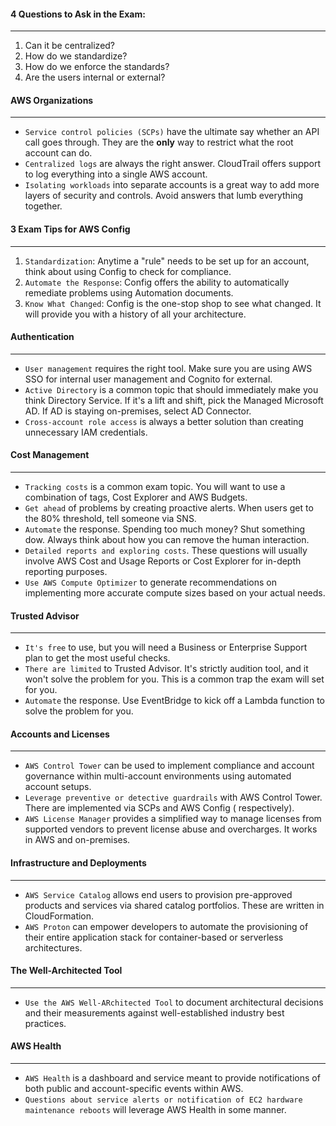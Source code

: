 #### 4 Questions to Ask in the Exam:

___

1. Can it be centralized?
2. How do we standardize?
3. How do we enforce the standards?
4. Are the users internal or external?

#### AWS Organizations

___

* `Service control policies (SCPs)` have the ultimate say whether an API call goes through. They are the **only** way to
  restrict what the root account can do.
* `Centralized logs` are always the right answer. CloudTrail offers support to log everything into a single AWS account.
* `Isolating workloads` into separate accounts is a great way to add more layers of security and controls. Avoid answers
  that lumb everything together.

#### 3 Exam Tips for AWS Config

___

1. `Standardization`: Anytime a "rule" needs to be set up for an account, think about using Config to check for
   compliance.
2. `Automate the Response`: Config offers the ability to automatically remediate problems using Automation documents.
3. `Know What Changed`: Config is the one-stop shop to see what changed. It will provide you with a history of all your
   architecture.

#### Authentication

___

* `User management` requires the right tool. Make sure you are using AWS SSO for internal user management and Cognito
  for external.
* `Active Directory` is a common topic that should immediately make you think Directory Service. If it's a lift and
  shift, pick the Managed Microsoft AD. If AD is staying on-premises, select AD Connector.
* `Cross-account role access` is always a better solution than creating unnecessary IAM credentials.

#### Cost Management

___

* `Tracking costs` is a common exam topic. You will want to use a combination of tags, Cost Explorer and AWS Budgets.
* `Get ahead` of problems by creating proactive alerts. When users get to the 80% threshold, tell someone via SNS.
* `Automate` the response. Spending too much money? Shut something dow. Always think about how you can remove the human
  interaction.
* `Detailed reports and exploring costs`. These questions will usually involve AWS Cost and Usage Reports or Cost
  Explorer for in-depth reporting purposes.
* `Use AWS Compute Optimizer` to generate recommendations on implementing more accurate compute sizes based on your
  actual needs.

#### Trusted Advisor

___

* `It's free` to use, but you will need a Business or Enterprise Support plan to get the most useful checks.
* `There are limited` to Trusted Advisor. It's strictly audition tool, and it won't solve the problem for you. This is a
  common trap the exam will set for you.
* `Automate` the response. Use EventBridge to kick off a Lambda function to solve the problem for you.

#### Accounts and Licenses

___

* `AWS Control Tower` can be used to implement compliance and account governance within multi-account environments using
  automated account setups.
* `Leverage preventive or detective guardrails` with AWS Control Tower. There are implemented via SCPs and AWS Config (
  respectively).
* `AWS License Manager` provides a simplified way to manage licenses from supported vendors to prevent license abuse and
  overcharges. It works in AWS and on-premises.

#### Infrastructure and Deployments

___

* `AWS Service Catalog` allows end users to provision pre-approved products and services via shared catalog portfolios.
  These are written in CloudFormation.
* `AWS Proton` can empower developers to automate the provisioning of their entire application stack for
  container-based or serverless architectures.

#### The Well-Architected Tool

___

* `Use the AWS Well-ARchitected Tool` to document architectural decisions and their measurements against
  well-established industry best practices.

#### AWS Health

___

* `AWS Health` is a dashboard and service meant to provide notifications of both public and account-specific events
  within AWS.
* `Questions about service alerts or notification of EC2 hardware maintenance reboots` will leverage AWS Health in some
  manner.
